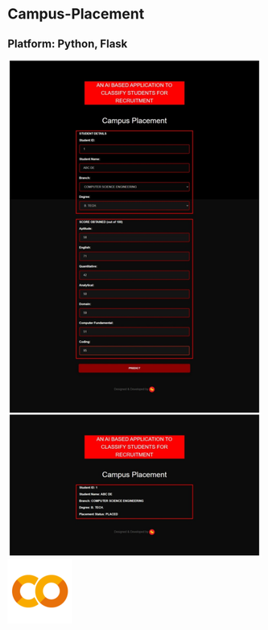 # Campus-Placement
## Platform: Python, Flask
<img src="cp2.jpg">
<img src="colab.png" width="128" height="128">

